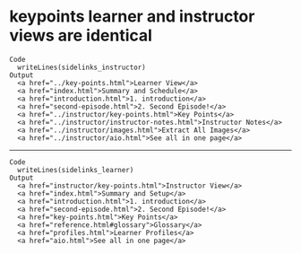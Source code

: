 # keypoints learner and instructor views are identical

    Code
      writeLines(sidelinks_instructor)
    Output
      <a href="../key-points.html">Learner View</a>
      <a href="index.html">Summary and Schedule</a>
      <a href="introduction.html">1. introduction</a>
      <a href="second-episode.html">2. Second Episode!</a>
      <a href="../instructor/key-points.html">Key Points</a>
      <a href="../instructor/instructor-notes.html">Instructor Notes</a>
      <a href="../instructor/images.html">Extract All Images</a>
      <a href="../instructor/aio.html">See all in one page</a>

---

    Code
      writeLines(sidelinks_learner)
    Output
      <a href="instructor/key-points.html">Instructor View</a>
      <a href="index.html">Summary and Setup</a>
      <a href="introduction.html">1. introduction</a>
      <a href="second-episode.html">2. Second Episode!</a>
      <a href="key-points.html">Key Points</a>
      <a href="reference.html#glossary">Glossary</a>
      <a href="profiles.html">Learner Profiles</a>
      <a href="aio.html">See all in one page</a>

